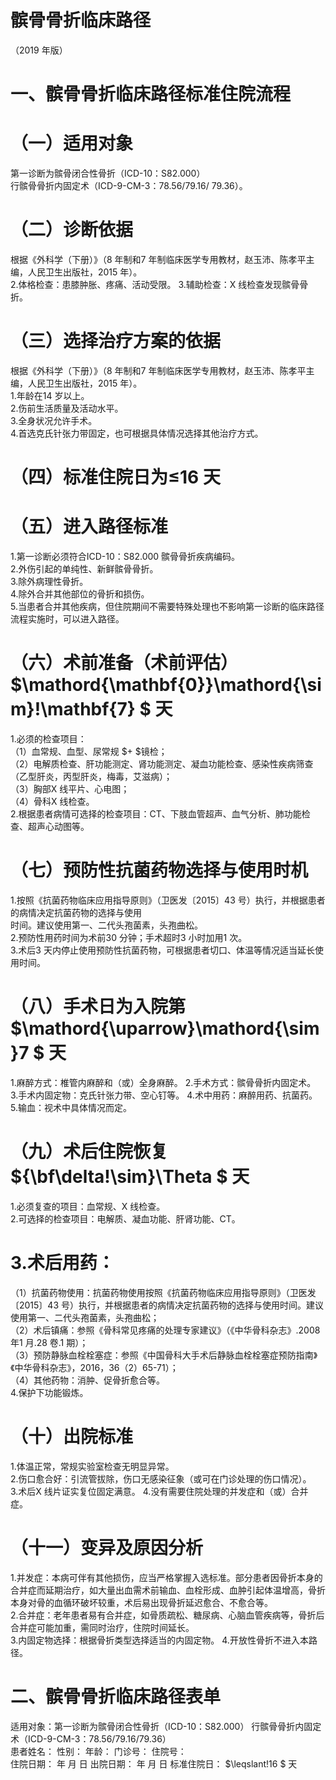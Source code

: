 # 髌骨骨折临床路径  
（2019 年版）  
# 一、髌骨骨折临床路径标准住院流程  
# （一）适用对象  
第一诊断为髌骨闭合性骨折（ICD-10：S82.000）  
行髌骨骨折内固定术（ICD-9-CM-3：78.56/79.16/ 79.36）。  
# （二）诊断依据  
根据《外科学（下册）》（8 年制和7 年制临床医学专用教材，赵玉沛、陈孝平主编，人民卫生出版社，2015 年）。  
2.体格检查：患膝肿胀、疼痛、活动受限。 3.辅助检查：X 线检查发现髌骨骨折。  
# （三）选择治疗方案的依据  
根据《外科学（下册）》（8 年制和7 年制临床医学专用教材，赵玉沛、陈孝平主编，人民卫生出版社，2015 年）。  
1.年龄在14 岁以上。  
2.伤前生活质量及活动水平。  
3.全身状况允许手术。  
4.首选克氏针张力带固定，也可根据具体情况选择其他治疗方式。  
# （四）标准住院日为≤16 天  
# （五）进入路径标准  
1.第一诊断必须符合ICD-10：S82.000 髌骨骨折疾病编码。  
2.外伤引起的单纯性、新鲜髌骨骨折。  
3.除外病理性骨折。  
4.除外合并其他部位的骨折和损伤。  
5.当患者合并其他疾病，但住院期间不需要特殊处理也不影响第一诊断的临床路径流程实施时，可以进入路径。  
# （六）术前准备（术前评估） $\mathord{\mathbf{0}}\mathord{\sim}\!\mathbf{7} $ 天  
1.必须的检查项目：  
（1）血常规、血型、尿常规 $+ $镜检；  
（2）电解质检查、肝功能测定、肾功能测定、凝血功能检查、感染性疾病筛查（乙型肝炎，丙型肝炎，梅毒，艾滋病）；  
（3）胸部X 线平片、心电图；  
（4）骨科X 线检查。  
2.根据患者病情可选择的检查项目：CT、下肢血管超声、血气分析、肺功能检查、超声心动图等。  
# （七）预防性抗菌药物选择与使用时机  
1.按照《抗菌药物临床应用指导原则》（卫医发〔2015〕43 号）执行，并根据患者的病情决定抗菌药物的选择与使用  
时间。建议使用第一、二代头孢菌素，头孢曲松。  
2.预防性用药时间为术前30 分钟；手术超时3 小时加用1 次。  
3.术后3 天内停止使用预防性抗菌药物，可根据患者切口、体温等情况适当延长使用时间。  
# （八）手术日为入院第 $\mathord{\uparrow}\mathord{\sim}7 $ 天  
1.麻醉方式：椎管内麻醉和（或）全身麻醉。 2.手术方式：髌骨骨折内固定术。 3.手术内固定物：克氏针张力带、空心钉等。  4.术中用药：麻醉用药、抗菌药。 5.输血：视术中具体情况而定。  
# （九）术后住院恢复 ${\bf\delta\!\sim}\Theta $ 天  
1.必须复查的项目：血常规、X 线检查。  
2.可选择的检查项目：电解质、凝血功能、肝肾功能、CT。  
# 3.术后用药：  
（1）抗菌药物使用：抗菌药物使用按照《抗菌药物临床应用指导原则》（卫医发〔2015〕43 号）执行，并根据患者的病情决定抗菌药物的选择与使用时间。建议使用第一、二代头孢菌素，头孢曲松；  
（2）术后镇痛：参照《骨科常见疼痛的处理专家建议》（《中华骨科杂志》.2008 年1 月.28 卷.1 期）；  
（3）预防静脉血栓栓塞症：参照《中国骨科大手术后静脉血栓栓塞症预防指南》《中华骨科杂志》，2016，36（2）65-71）；  
（4）其他药物：消肿、促骨折愈合等。  
4.保护下功能锻炼。  
# （十）出院标准  
1.体温正常，常规实验室检查无明显异常。  
2.伤口愈合好：引流管拔除，伤口无感染征象（或可在门诊处理的伤口情况）。  
3.术后X 线片证实复位固定满意。 4.没有需要住院处理的并发症和（或）合并症。  
# （十一）变异及原因分析  
1.并发症：本病可伴有其他损伤，应当严格掌握入选标准。部分患者因骨折本身的合并症而延期治疗，如大量出血需术前输血、血栓形成、血肿引起体温增高，骨折本身对骨的血循环破坏较重，术后易出现骨折延迟愈合、不愈合等。  
2.合并症：老年患者易有合并症，如骨质疏松、糖尿病、心脑血管疾病等，骨折后合并症可能加重，需同时治疗，住院时间延长。  
3.内固定物选择：根据骨折类型选择适当的内固定物。 4.开放性骨折不进入本路径。  
# 二、髌骨骨折临床路径表单  
适用对象：第一诊断为髌骨闭合性骨折（ICD-10：S82.000） 行髌骨骨折内固定术（ICD-9-CM-3：78.56/79.16/79.36）  
患者姓名：          性别：       年龄：       门诊号：       住院号：  
住院日期：    年   月   日  出院日期：    年   月   日  标准住院日： $\leqslant\!16 $ 天  

